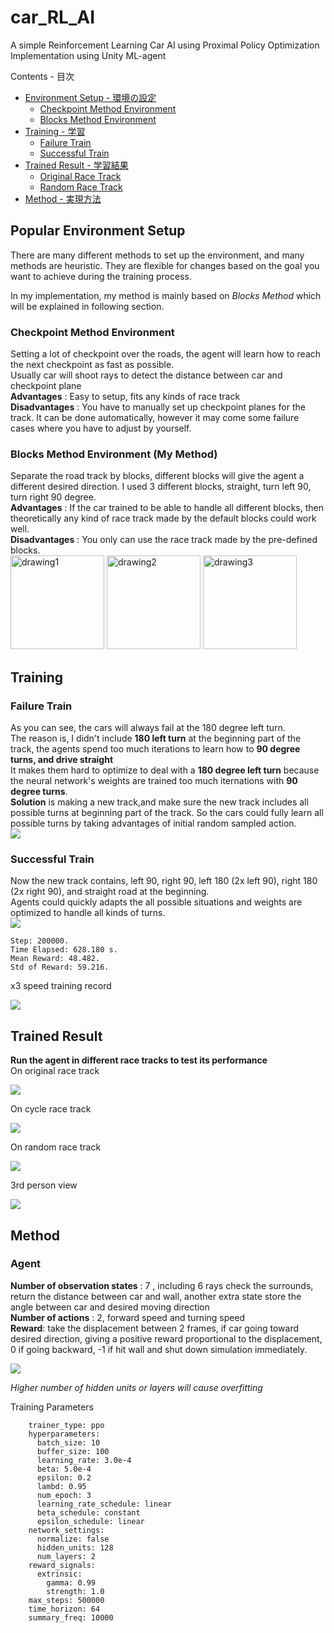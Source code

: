 # car_RL_AI
A simple Reinforcement Learning Car AI using Proximal Policy Optimization\
Implementation using Unity ML-agent

Contents - 目次
- [Environment Setup - 環境の設定](#popular-environment-setup)
  - [Checkpoint Method Environment](#checkpoint-method-environment)
  - [Blocks Method Environment](#blocks-method-environment-my-method)
- [Training - 学習](#training)
  - [Failure Train](#failure-train)
  - [Successful Train](#successful-train)
- [Trained Result - 学習結果](#trained-result)
  - [Original Race Track](#trained-result)
  - [Random Race Track](#trained-result)
- [Method - 実現方法](#method)

## Popular Environment Setup
There are many different methods to set up the environment, and many methods are heuristic. They are flexible for changes based on the goal you want to achieve during the training process.

In my implementation, my method is mainly based on *Blocks Method* which will be explained in following section.
### Checkpoint Method Environment
Setting a lot of checkpoint over the roads, the agent will learn how to reach the next checkpoint as fast as possible. \
Usually car will shoot rays to detect the distance between car and checkpoint plane\
**Advantages** : Easy to setup, fits any kinds of race track\
**Disadvantages** : You have to manually set up checkpoint planes for the track. It can be done automatically, however it may come some failure cases where you have to adjust by yourself. 
### Blocks Method Environment (My Method)
Separate the road track by blocks, different blocks will give the agent a different desired direction. I used 3 different blocks, straight, turn left 90, turn right 90 degree.\
**Advantages** : If the car trained to be able to handle all different blocks, then theoretically any kind of race track made by the default blocks could work well.\
**Disadvantages** : You only can use the race track made by the pre-defined blocks.\
<img src="images/trackleft.png" alt="drawing1" width="150"/>
<img src="images/trackright.png" alt="drawing2" width="150"/>
<img src="images/straight.png" alt="drawing3" width="150"/>

## Training
### Failure Train
As you can see, the cars will always fail at the 180 degree left turn. \
The reason is, I didn't include **180 left turn** at the beginning part of the track, the agents spend too much iterations to learn how to **90 degree turns, and drive straight** \
It makes them hard to optimize to deal with a **180 degree left turn** because the neural network's weights are trained too much iternations with **90 degree turns**.\
**Solution** is making a new track,and make sure the new track includes all possible turns at beginning part of the track. So the cars could fully learn all possible turns by taking advantages of initial random sampled action. \
![](images/car_fail_train.gif)


### Successful Train
Now the new track contains, left 90, right 90, left 180 (2x left 90), right 180 (2x right 90), and straight road at the beginning. \
Agents could quickly adapts the all possible situations and weights are optimized to handle all kinds of turns. \
![](images/all_possible2.png)
```
Step: 200000.
Time Elapsed: 628.180 s. 
Mean Reward: 48.482. 
Std of Reward: 59.216.
```
x3 speed training record 

![](images/training_r1.gif)

## Trained Result 
**Run the agent in different race tracks to test its performance** \
On original race track

![](images/train_result_final1.gif)

On cycle race track

![](images/cycle.gif)

On random race track

![](images/train_result_final2.gif)

3rd person view

![](images/3rd_person.gif)

## Method
### Agent
**Number of observation states** : 7 , including 6 rays check the surrounds, return the distance between car and wall, another extra state store the angle between car and desired moving direction \
**Number of actions** : 2, forward speed and turning speed \
**Reward**: take the displacement between 2 frames, if car going toward desired direction, giving a positive reward proportional to the displacement, 0 if going backward, -1 if hit wall and shut down simulation immediately. 

![](images/car_agent.png)

*Higher number of hidden units or layers will cause overfitting*

Training Parameters
```
    trainer_type: ppo
    hyperparameters:
      batch_size: 10
      buffer_size: 100
      learning_rate: 3.0e-4
      beta: 5.0e-4
      epsilon: 0.2
      lambd: 0.95
      num_epoch: 3
      learning_rate_schedule: linear
      beta_schedule: constant
      epsilon_schedule: linear
    network_settings:
      normalize: false
      hidden_units: 128
      num_layers: 2
    reward_signals:
      extrinsic:
        gamma: 0.99
        strength: 1.0
    max_steps: 500000
    time_horizon: 64
    summary_freq: 10000
```
